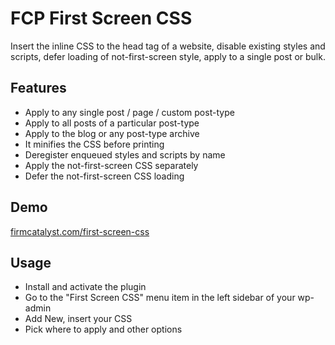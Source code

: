 # FCP First Screen CSS

Insert the inline CSS to the head tag of a website, disable existing styles and scripts, defer loading of not-first-screen style, apply to a single post or bulk.

## Features

* Apply to any single post / page / custom post-type
* Apply to all posts of a particular post-type
* Apply to the blog or any post-type archive
* It minifies the CSS before printing
* Deregister enqueued styles and scripts by name
* Apply the not-first-screen CSS separately
* Defer the not-first-screen CSS loading

## Demo

[firmcatalyst.com/first-screen-css](https://firmcatalyst.com/first-screen-css/)

## Usage

* Install and activate the plugin
* Go to the "First Screen CSS" menu item in the left sidebar of your wp-admin
* Add New, insert your CSS
* Pick where to apply and other options